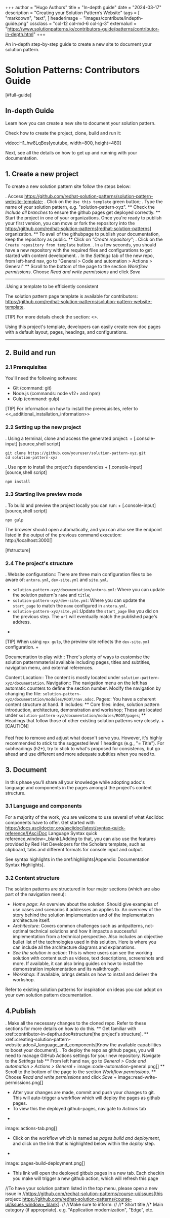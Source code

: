 +++
author = "Hugo Authors"
title = "In-depth guide"
date = "2024-03-17"
description = "Creating your Solution Pattern’s Website"
tags = [
    "markdown",
    "text",
]
headerimage = "images/contribute/indepth-guide.png"
cssclass = "col-12 col-md-6 col-lg-3"
externalurl = "https://www.solutionpatterns.io/contributors-guide/patterns/contributor-in-depth.html"
+++

An in-depth step-by-step guide to create a new site to document your solution pattern.

<!--more-->

# Solution Patterns: Contributors Guide

[#full-guide]
## In-depth Guide 

Learn how you can create a new site to document your solution pattern.

Check how to create the project, clone, build and run it:

video::H1_hw8LqBos[youtube, width=800, height=480]

Next, see all the details on how to get up and running with your documentation.

## 1. Create a new project

To create a new solution pattern site follow the steps below:

. Access https://github.com/redhat-solution-patterns/solution-pattern-website-template;
. Click on the `Use this template` green button;
. Type the name of your solution pattern, e.g. "solution-pattern-xyz".
** Check the *Include all branches* to ensure the github pages get deployed correctly.
** Start the project in one of your organizations. Once you're ready to publish your first version, you can move or fork the repository into the https://github.com/redhat-solution-patterns[redhat-solution-patterns] organization. 
** To avail of the githubpage to publish your documentation, keep the repository as public.
** Click on *"Create repository"*;
. Click on the `Create repository from template` button.
. In a few seconds, you should have a new repository with the required files and configurations to get started with content development.
. In the *Settings* tab of the new repo, from left-hand nav, go to "General > Code and automation > Actions > General"
** Scroll to the bottom of the page to the section *Workflow permissions*. Choose *Read and write permissions* and click *Save*

****
.Using a template to be efficiently consistent 

The solution pattern page template is available for contributors: https://github.com/redhat-solution-patterns/solution-pattern-website-template.

[TIP] 
For more details check the section: <<About the Solution Pattern Site Template>>.

Using this project's template, developers can easily create new doc pages with a default layout, pages, headings, and configurations.
****

## 2. Build and run

### 2.1 Prerequisites
You'll need the following software:

* Git (command: git)
* Node.js (commands: node v12+ and npm)
* Gulp (command: gulp)

[TIP]
For information on how to install the prerequisites, refer to <<_additional_installation_information>>

### 2.2 Setting up the new project

. Using a terminal, clone and access the generated project:
+
[.console-input]
[source,shell script]
```
git clone https://github.com/youruser/solution-pattern-xyz.git
cd solution-pattern-xyz
```
. Use npm to install the project's dependencies
+
[.console-input]
[source,shell script]
```
npm install
```

### 2.3 Starting live preview mode

. To build and preview the project locally you can run:
+
[.console-input]
[source,shell script]
```
npx gulp
```

The browser should open automatically, and you can also see the endpoint listed in the output of the previous command execution: http://localhost:3000[]



[#structure]
### 2.4 The project's structure

. Website configuration::
There are three main configuration files to be aware of: `antora.yml`, `dev-site.yml` and `site.yml`.

* `solution-pattern-xyz/documentation/antora.yml`: Where you can update the solution pattern's `name` and `title`;
* `solution-pattern-xyz/dev-site.yml`: Where you can update the `start_page` to match the `name` configured in `antora.yml`.
* `solution-pattern-xyz/site.yml`:Update the `start_page` like you did on the previous step. The `url` will eventually match the published page's address.
+
[TIP]
When using `npx gulp`, the preview site reflects the `dev-site.yml` configuration.
+

Documentation to play with::
There's plenty of ways to customise the solution patternmaterial available including pages, titles and subtitles, navigation menu, and external references.

Content Location::
The content is mostly located under `solution-pattern-xyz/documentation`.
Navigation::
The navigation menu on the left has automatic counters to define the section number. Modify the navigation by changing the file: `solution-pattern-xyz/documentation/modules/ROOT/nav.adoc`.
Pages::
You have a coherent content structure at hand. It includes:
** Core files: index, solution pattern introduction, architecture, demonstration and workshop; These are located under `solution-pattern-xyz/documentation/modules/ROOT/pages`;
** Headings that follow those of other existing solution patterns very closely.
+
[CAUTION]
####
Feel free to remove and adjust what doesn't serve you. However, it's highly recommended to stick to the suggested level 1 headings (e.g., "= Title"). For subheadings (h2+), try to stick to what's proposed for consistency, but go ahead and use different and more adequate subtitles when you need to.
####

## 3. Document 

In this phase you'll share all your knowledge while adopting adoc's language and components in the pages amongst the project's content structure. 

### 3.1 Language and components 

For a majority of the work, you are welcome to use several of what Asciidoc components have to offer. Get started with https://docs.asciidoctor.org/asciidoc/latest/syntax-quick-reference/[AsciiDoc Language Syntax quick reference,window=_blank].Adding to that, you can also use the features provided by Red Hat Developers for the Scholars template, such as clipboard, tabs and different formats for console input and output.

See syntax highlights in the xref:highlights[Appendix: Documentation Syntax Highlights].

### 3.2 Content structure

The solution patterns are structured in four major sections (which are also part of the navigation menu):

*  *Home page*: An overview about the solution. Should give examples of use cases and scenarios it addresses an applies to. An overview of the story behind the solution implementation and of the implementation architecture itself. 
* *Architecture*: Covers common challenges such as antipatterns, not-optimal technical solutions and how it impacts a successful implementation from a technical perspective. Also includes an objective bullet list of the technologies used in this solution. Here is where you can include all the architecture diagrams and explanations.
* *See the solution in action*: This is where users can see the working solution with content such as videos, text descriptions, screenshots and more. If available, it can also bring guides on how to install the demonstration implementation and its walkthrough.
* *Workshop*: if available, brings details on how to install and deliver the workshop.  

Refer to existing solution patterns for inspiration on ideas you can adopt on your own solution pattern documentation. 

## 4.Publish

. Make all the necessary changes to the cloned repo. Refer to these sections for more details on how to do this.
** Get familiar with  xref::contributor-in-depth.adoc#structure[the project's structure].
** xref::creating-solution-pattern-website.adoc#_language_and_components[Know the available capabilities to boost your document].
. To deploy the repo as github pages, you will need to manage GitHub Actions settings for your new repository. Navigate to the *Settings* tab
** From left hand nav, go to *General > Code and automation > Actions > General*
+
image::code-automation-general.png[]
** Scroll to the bottom of the page to the section *Workflow permissions*. 
** Choose *Read and write permissions* and click *Save*
+
image::read-write-permissions.png[]
* After your changes are made, commit and push your changes to git. This will auto-trigger a workflow which will deploy the pages as github pages.
* To view this the deployed github-pages, navigate to *Actions*  tab
+
image::actions-tab.png[]
* Click on the workflow which is named as *pages build and deployment*, and click on the link that is highlighted below within the *deploy* step.
+
image::pages-build-deployment.png[]
* This link will open the deployed gitbub pages in a new tab. Each checkin you make will trigger a new github action, which will refresh this page


//To have your solution pattern listed in the top menu, please open a new issue in
//https://github.com/redhat-solution-patterns/course-ui/issues[this project: https://github.com/redhat-solution-patterns/course-ui/issues,window=_blank].
//
//Make sure to inform:
//
//* Short title
//* Main category (if appropriate). e.g. "Application modernization", "Edge", etc.

